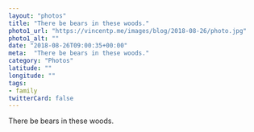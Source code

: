 ```yaml
---
layout: "photos"
title: "There be bears in these woods."
photo1_url: "https://vincentp.me/images/blog/2018-08-26/photo.jpg"
photo1_alt: ""
date: "2018-08-26T09:00:35+00:00"
meta:  "There be bears in these woods."
category: "Photos"
latitude: ""
longitude: ""
tags:
- family
twitterCard: false
---
```

There be bears in these woods.
